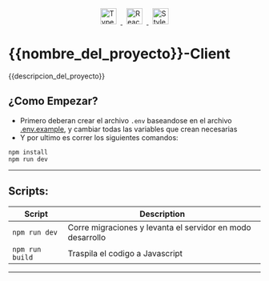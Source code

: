 <div style="display: flex; justify-content: center; align-items: center;">
  <a href="https://www.typescriptlang.org/" target="blank">
    <img src="https://upload.wikimedia.org/wikipedia/commons/thumb/4/4c/Typescript_logo_2020.svg/1024px-Typescript_logo_2020.svg.png" height="32" alt="TypeScript Logo" style="margin: 0 8px;">
    <img src="https://es.reactjs.org/favicon.ico" height="32" alt="React Logo" style="margin: 0 8px;">
    <img src="https://styled-components.com/favicon.png" height="32" alt="Styled-Components Logo" style="margin: 0 8px;">
  </a>
</div>

# {{nombre_del_proyecto}}-Client

{{descripcion_del_proyecto}}

## ¿Como Empezar?

- Primero deberan crear el archivo `.env` baseandose en el archivo [.env.example](./.env.example), y cambiar todas las variables que crean necesarias
- Y por ultimo es correr los siguientes comandos:

```shell
npm install
npm run dev
```

---

## Scripts:

| Script          | Description                                                |
| --------------- | ---------------------------------------------------------- |
| `npm run dev`   | Corre migraciones y levanta el servidor en modo desarrollo |
| `npm run build` | Traspila el codigo a Javascript                            |

---
